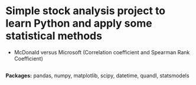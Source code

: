 # Simple stock analysis project to learn Python and apply some statistical methods
- McDonald versus Microsoft (Correlation coefficient and Spearman Rank Coefficient)
##
**Packages:** pandas, numpy, matplotlib, scipy, datetime, quandl, statsmodels
